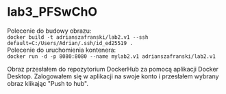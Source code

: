 # lab3_PFSwChO

Polecenie do budowy obrazu:<br />
```docker build -t adrianszafranski/lab2.v1 --ssh default=C:/Users/Adrian/.ssh/id_ed25519 .```<br />
Polecenie do uruchomienia kontenera:<br />
```docker run -d -p 8080:8080 --name mylab2.v1 adrianszafranski/lab2.v1```

Obraz przesłałem do repozytorium DockerHub za pomocą aplikacji Docker Desktop. Zalogowałem się w aplikacji na swoje konto i przesłałem wybrany obraz klikając "Push to hub".
